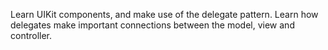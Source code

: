 Learn UIKit components, and make use of the delegate pattern. Learn how delegates make important connections between the model, view and controller.


